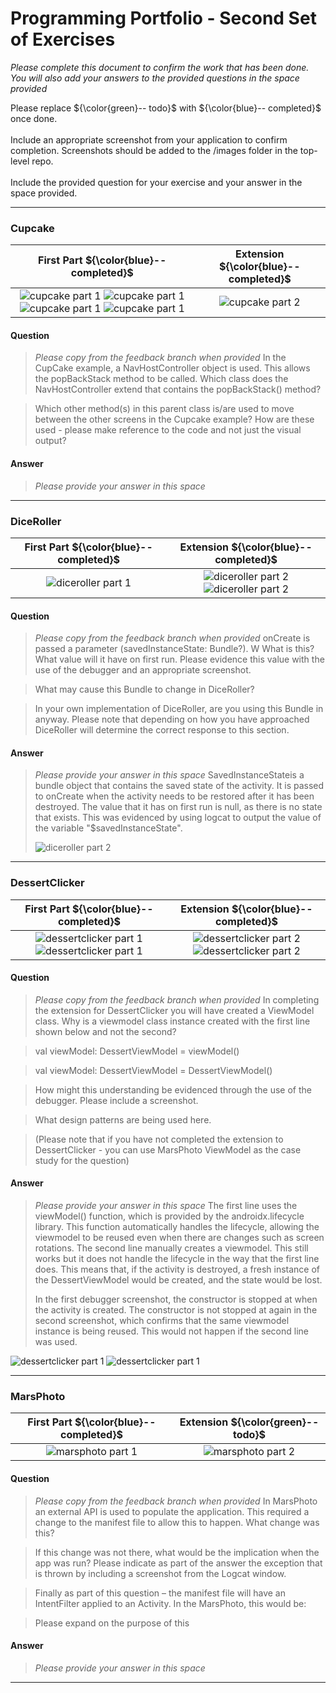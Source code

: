 # Programming Portfolio - Second Set of Exercises


*Please complete this document to confirm the work that has been done. You will also add your answers to the provided 
questions in the space provided*

Please replace ${\color{green}-- todo}$ with ${\color{blue}-- completed}$ once done.\
\
Include an appropriate screenshot from your application to confirm completion. Screenshots should be added to 
the /images folder in the top-level repo.\
\
Include the provided question for your exercise and your answer in the space provided.

---

### Cupcake ###

|                                                                         **First Part ${\color{blue}-- completed}$**                                                                         | **Extension ${\color{blue}-- completed}$**  |
|:-------------------------------------------------------------------------------------------------------------------------------------------------------------------------------------------:|:-------------------------------------------:|
| ![cupcake part 1](./images/normalcupcake1.png) ![cupcake part 1](./images/normalcupcake2.png) ![cupcake part 1](./images/normalcupcake3.png) ![cupcake part 1](./images/normalcupcake4.png) | ![cupcake part 2](./images/placeholder.jpg) |


#### Question ####
> *Please copy from the feedback branch when provided*
>  In the CupCake example, a NavHostController object is used. 
> This allows the popBackStack method to be called. 
> Which class does the NavHostController extend that contains the popBackStack() method?

> Which other method(s) in this parent class is/are used to move between the other screens in the Cupcake example? 
> How are these used - please make reference to the code and not just the visual output?
>  
>  


#### Answer ####
> *Please provide your answer in this space*
> 
> 
> 
> 

---
### DiceRoller ###

|    **First Part ${\color{blue}-- completed}$**    |                            **Extension ${\color{blue}-- completed}$**                            |
|:-------------------------------------------------:|:------------------------------------------------------------------------------------------------:|
| ![diceroller part 1](./images/dicerollernorm.png) | ![diceroller part 2](./images/DiceRollExt.png) ![diceroller part 2](./images/DoubleDiceRoll.png) |


#### Question ####
> *Please copy from the feedback branch when provided*
>  onCreate is passed a parameter (savedInstanceState: Bundle?). W
> What is this? What value will it have on first run. Please evidence this value with the use of the debugger and an appropriate screenshot.

> What may cause this Bundle to change in DiceRoller?

> In your own implementation of DiceRoller, are you using this Bundle in anyway. 
> Please note that depending on how you have approached DiceRoller will determine the correct response to this section.
>  
>  

#### Answer ####
> *Please provide your answer in this space*
> SavedInstanceStateis a bundle object that contains the saved state of the activity. It is passed to
> onCreate when the activity needs to be restored after it has been destroyed. The value that it has 
> on first run is null, as there is no state that exists. This was evidenced by using logcat to output 
> the value of the variable "$savedInstanceState".
> 
> ![diceroller part 2](./images/SavedState.png)
> 

---

### DessertClicker ###

|                            **First Part ${\color{blue}-- completed}$**                            |                               **Extension ${\color{blue}-- completed}$**                                |
|:-------------------------------------------------------------------------------------------------:|:-------------------------------------------------------------------------------------------------------:|
| ![dessertclicker part 1](./images/DessertNP.png) ![dessertclicker part 1](./images/DessertNH.png) | ![dessertclicker part 2](./images/DessertNPExt.png) ![dessertclicker part 2](./images/DessertNHExt.png) |


#### Question ####
> *Please copy from the feedback branch when provided*
>  In completing the extension for DessertClicker you will have created a ViewModel class. 
> Why is a viewmodel class instance created with the first line shown below and not the second?

> val viewModel: DessertViewModel = viewModel()

> val viewModel: DessertViewModel = DessertViewModel()

> How might this understanding be evidenced through the use of the debugger. Please include a screenshot.

> What design patterns are being used here.

> (Please note that if you have not completed the extension to DessertClicker - you can use MarsPhoto ViewModel as the case study for the question)
>  
>  

#### Answer ####
> *Please provide your answer in this space*
> The first line uses the viewModel() function, which is provided by the androidx.lifecycle library.
> This function automatically handles the lifecycle, allowing the viewmodel to be reused even when there are changes such as screen rotations.
> The second line manually creates a viewmodel. 
> This still works but it does not handle the lifecycle in the way that the first line does. 
> This means that, if the activity is destroyed, a fresh instance of the DessertViewModel would be created, and the state would be lost.
> 
> In the first debugger screenshot, the constructor is stopped at when the activity is created. The constructor is not stopped at again in the second 
> screenshot, which confirms that the same viewmodel instance is being reused. This would not happen if the second line was used.
>
![dessertclicker part 1](./images/DessertDebug1.png)    ![dessertclicker part 1](./images/DessertDebug2.png)


---

### MarsPhoto ###

| **First Part ${\color{blue}-- completed}$**  |    **Extension ${\color{green}-- todo}$**     |
|:--------------------------------------------:|:---------------------------------------------:|
| ![marsphoto part 1](./images/marsPhoto1.png) | ![marsphoto part 2](./images/placeholder.jpg) |


#### Question ####
> *Please copy from the feedback branch when provided*
>  In MarsPhoto an external API is used to populate the application. This required a change to the manifest file to allow this to happen. 
> What change was this?

> If this change was not there, what would be the implication when the app was run? 
> Please indicate as part of the answer the exception that is thrown by including a screenshot from the Logcat window.

> Finally as part of this question – the manifest file will have an IntentFilter applied to an Activity. 
> In the MarsPhoto, this would be:

> <intent-filter>

> <action android:name="android.intent.action.MAIN" />
> <category android:name="android.intent.category.LAUNCHER" />

> </intent-filter >

> Please expand on the purpose of this
>  
>  

#### Answer ####
> *Please provide your answer in this space*
> 
> 
> 
> 

---

